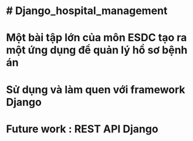 <h1># Django_hospital_management</h1>
<h1>Một bài tập lớn của môn ESDC tạo ra một ứng dụng để quản lý hồ sơ bệnh án</h1> 
<h1>Sử dụng và làm quen với framework Django</h1>
<h1>Future work : REST API Django</h1>
